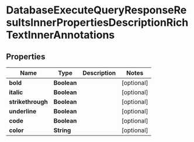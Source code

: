 

# DatabaseExecuteQueryResponseResultsInnerPropertiesDescriptionRichTextInnerAnnotations


## Properties

| Name | Type | Description | Notes |
|------------ | ------------- | ------------- | -------------|
|**bold** | **Boolean** |  |  [optional] |
|**italic** | **Boolean** |  |  [optional] |
|**strikethrough** | **Boolean** |  |  [optional] |
|**underline** | **Boolean** |  |  [optional] |
|**code** | **Boolean** |  |  [optional] |
|**color** | **String** |  |  [optional] |



